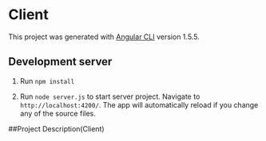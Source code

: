 # Client

This project was generated with [Angular CLI](https://github.com/angular/angular-cli) version 1.5.5.

## Development server

1. Run `npm install`

2. Run `node server.js` to start server project. Navigate to `http://localhost:4200/`. The app will automatically reload if you change any of the source files.


##Project Description(Client)